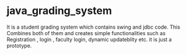 # java_grading_system

It is a student grading system which contains swing and jdbc code. This Combines both of them and creates simple functionalities such as Registration , login , faculty login, dynamic updateblity etc.
it is just a prototype.
